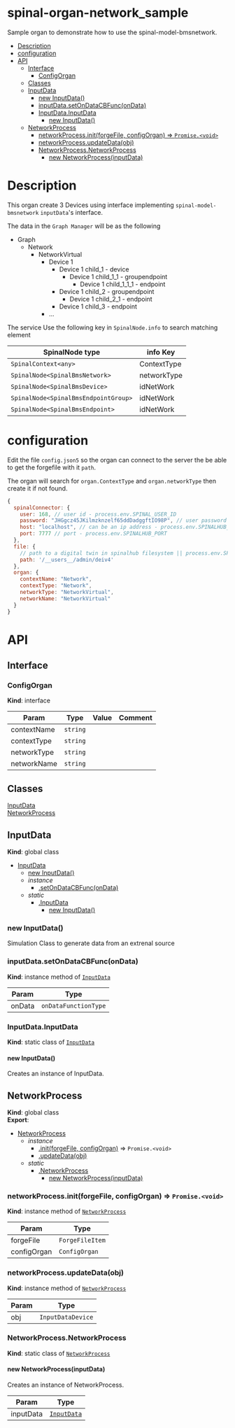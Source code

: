 <!-- DO NOT EDIT README.md (It will be overridden by README.hbs) -->

# spinal-organ-network_sample

Sample organ to demonstrate how to use the spinal-model-bmsnetwork.

<!-- START doctoc generated TOC please keep comment here to allow auto update -->
<!-- DON'T EDIT THIS SECTION, INSTEAD RE-RUN doctoc TO UPDATE -->


- [Description](#description)
- [configuration](#configuration)
- [API](#api)
  - [Interface](#interface)
    - [ConfigOrgan](#configorgan)
  - [Classes](#classes)
  - [InputData](#inputdata)
    - [new InputData()](#new-inputdata)
    - [inputData.setOnDataCBFunc(onData)](#inputdatasetondatacbfuncondata)
    - [InputData.InputData](#inputdatainputdata)
      - [new InputData()](#new-inputdata-1)
  - [NetworkProcess](#networkprocess)
    - [networkProcess.init(forgeFile, configOrgan) ⇒ <code>Promise.&lt;void&gt;</code>](#networkprocessinitforgefile-configorgan-%E2%87%92-codepromiseltvoidgtcode)
    - [networkProcess.updateData(obj)](#networkprocessupdatedataobj)
    - [NetworkProcess.NetworkProcess](#networkprocessnetworkprocess)
      - [new NetworkProcess(inputData)](#new-networkprocessinputdata)

<!-- END doctoc generated TOC please keep comment here to allow auto update -->

# Description

This organ create 3 Devices using interface implementing `spinal-model-bmsnetwork` `inputData`'s interface.

The data in the `Graph Manager` will be as the following
- Graph
  - Network
    - NetworkVirtual
      - Device 1
        - Device 1 child_1 - device
          - Device 1 child_1_1 - groupendpoint
            - Device 1 child_1_1_1 - endpoint
        - Device 1 child_2 - groupendpoint
          - Device 1 child_2_1 - endpoint
        - Device 1 child_3 - endpoint
      - ...

The service Use the following key in `SpinalNode.info` to search matching element

SpinalNode type | info Key
-|-
<code>SpinalContext\<any\></code> | ContextType
<code>SpinalNode\<SpinalBmsNetwork\></code> | networkType
<code>SpinalNode\<SpinalBmsDevice\></code> | idNetWork
<code>SpinalNode\<SpinalBmsEndpointGroup\></code> | idNetWork
<code>SpinalNode\<SpinalBmsEndpoint\></code> | idNetWork

# configuration
Edit the file `config.json5` so the organ can connect to the server the be able to get the forgefile with it `path`.

The organ will search for `organ.ContextType` and  `organ.networkType` then create it if not found.

```js
{
  spinalConnector: {
    user: 168, // user id - process.env.SPINAL_USER_ID
    password: "JHGgcz45JKilmzknzelf65ddDadggftIO98P", // user password - process.env.SPINAL_USER_ID 
    host: "localhost", // can be an ip address - process.env.SPINALHUB_IP
    port: 7777 // port - process.env.SPINALHUB_PORT
  },
  file: {
    // path to a digital twin in spinalhub filesystem || process.env.SPINAL_DTWIN_PATH
    path: '/__users__/admin/deiv4' 
  },
  organ: {
    contextName: "Network",
    contextType: "Network",
    networkType: "NetworkVirtual",
    networkName: "NetworkVirtual"
  }
}
```

# API

## Interface

<a name="ConfigOrgan"></a>

### ConfigOrgan
**Kind**: interface

| Param | Type | Value | Comment |
| --- | --- | --- | --- |
| contextName | <code>string</code> | | 
| contextType | <code>string</code> | | 
| networkType | <code>string</code> | | 
| networkName | <code>string</code> | | 


## Classes

<dl>
<dt><a href="#InputData">InputData</a></dt>
<dd></dd>
<dt><a href="#NetworkProcess">NetworkProcess</a></dt>
<dd></dd>
</dl>

<a name="InputData"></a>

## InputData
**Kind**: global class  

* [InputData](#InputData)
    * [new InputData()](#new_InputData_new)
    * _instance_
        * [.setOnDataCBFunc(onData)](#InputData+setOnDataCBFunc)
    * _static_
        * [.InputData](#InputData.InputData)
            * [new InputData()](#new_InputData.InputData_new)

<a name="new_InputData_new"></a>

### new InputData()
<p>Simulation Class to generate data from an extrenal source</p>

<a name="InputData+setOnDataCBFunc"></a>

### inputData.setOnDataCBFunc(onData)
**Kind**: instance method of [<code>InputData</code>](#InputData)  

| Param | Type |
| --- | --- |
| onData | <code>onDataFunctionType</code> | 

<a name="InputData.InputData"></a>

### InputData.InputData
**Kind**: static class of [<code>InputData</code>](#InputData)  
<a name="new_InputData.InputData_new"></a>

#### new InputData()
<p>Creates an instance of InputData.</p>

<a name="NetworkProcess"></a>

## NetworkProcess
**Kind**: global class  
**Export**:   

* [NetworkProcess](#NetworkProcess)
    * _instance_
        * [.init(forgeFile, configOrgan)](#NetworkProcess+init) ⇒ <code>Promise.&lt;void&gt;</code>
        * [.updateData(obj)](#NetworkProcess+updateData)
    * _static_
        * [.NetworkProcess](#NetworkProcess.NetworkProcess)
            * [new NetworkProcess(inputData)](#new_NetworkProcess.NetworkProcess_new)

<a name="NetworkProcess+init"></a>

### networkProcess.init(forgeFile, configOrgan) ⇒ <code>Promise.&lt;void&gt;</code>
**Kind**: instance method of [<code>NetworkProcess</code>](#NetworkProcess)  

| Param | Type |
| --- | --- |
| forgeFile | <code>ForgeFileItem</code> | 
| configOrgan | <code>ConfigOrgan</code> | 

<a name="NetworkProcess+updateData"></a>

### networkProcess.updateData(obj)
**Kind**: instance method of [<code>NetworkProcess</code>](#NetworkProcess)  

| Param | Type |
| --- | --- |
| obj | <code>InputDataDevice</code> | 

<a name="NetworkProcess.NetworkProcess"></a>

### NetworkProcess.NetworkProcess
**Kind**: static class of [<code>NetworkProcess</code>](#NetworkProcess)  
<a name="new_NetworkProcess.NetworkProcess_new"></a>

#### new NetworkProcess(inputData)
<p>Creates an instance of NetworkProcess.</p>


| Param | Type |
| --- | --- |
| inputData | [<code>InputData</code>](#InputData) | 

